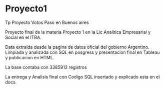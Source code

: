 # Proyecto1
Tp Proyecto Votos Paso en Buenos aires


Proyecto final de la materia Proyecto 1 en la Lic Analitica Empresarial y Social en el ITBA. 

Data extraida desde la pagina de datos oficial del gobierno Argentino. Limpiada y analizada con SQL en posgress y presentacion final en Tableau y publicacion en HTML.

La base contaba con 3385912 registros

La entrega y Analisis final con Codigo SQL insertado y explicado esta en el docs.
